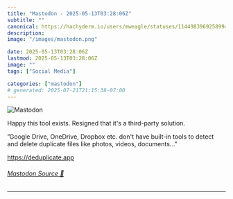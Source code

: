 ```yaml
---
title: "Mastodon - 2025-05-13T03:28:06Z"
subtitle: ""
canonical: https://hachyderm.io/users/mweagle/statuses/114498396925899418
description:
image: "/images/mastodon.png"

date: 2025-05-13T03:28:06Z
lastmod: 2025-05-13T03:28:06Z
image: ""
tags: ["Social Media"]

categories: ["mastodon"]
# generated: 2025-07-21T21:15:38-07:00
---
```

![Mastodon](/images/mastodon.png)

<p>Happy this tool exists. Resigned that it&#39;s a third-party solution. </p><p>”Google Drive, OneDrive, Dropbox etc. don&#39;t have built-in tools to detect and delete duplicate files like photos, videos, documents...&quot;</p><p><a href="https://deduplicate.app" target="_blank" rel="nofollow noopener noreferrer" translate="no"><span class="invisible">https://</span><span class="">deduplicate.app</span><span class="invisible"></span></a></p>


###### [Mastodon Source 🐘](https://hachyderm.io/@mweagle/114498396925899418)

___

